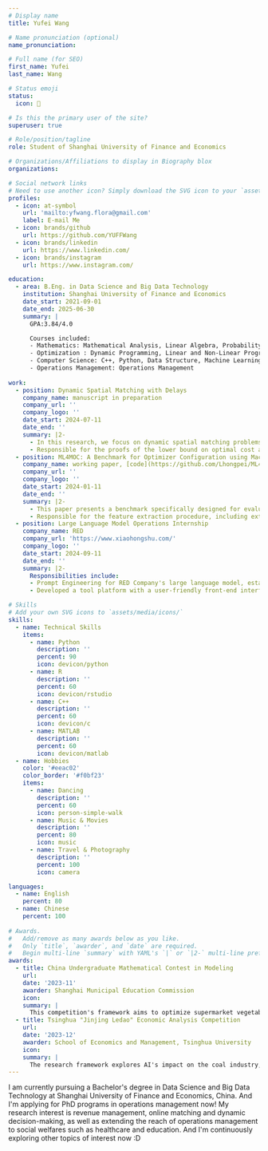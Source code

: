 ```yaml
---
# Display name
title: Yufei Wang

# Name pronunciation (optional)
name_pronunciation:

# Full name (for SEO)
first_name: Yufei
last_name: Wang

# Status emoji
status:
  icon: 🍰

# Is this the primary user of the site?
superuser: true

# Role/position/tagline
role: Student of Shanghai University of Finance and Economics

# Organizations/Affiliations to display in Biography blox
organizations:

# Social network links
# Need to use another icon? Simply download the SVG icon to your `assets/media/icons/` folder.
profiles:
  - icon: at-symbol
    url: 'mailto:yfwang.flora@gmail.com'
    label: E-mail Me
  - icon: brands/github
    url: https://github.com/YUFFWang
  - icon: brands/linkedin
    url: https://www.linkedin.com/
  - icon: brands/instagram
    url: https://www.instagram.com/

education:
  - area: B.Eng. in Data Science and Big Data Technology
    institution: Shanghai University of Finance and Economics
    date_start: 2021-09-01
    date_end: 2025-06-30
    summary: |
      GPA:3.84/4.0

      Courses included:
      - Mathematics: Mathematical Analysis, Linear Algebra, Probability Theory, Mathematical Statistics, High Dimensional Data Analysis, Stochastic Processes
      - Optimization : Dynamic Programming, Linear and Non-Linear Programming, Advanced Operations Research (Convex Optimization), Game Theory
      - Computer Science: C++, Python, Data Structure, Machine Learning, Deep Learning, Algorithm Design and Analysis, Discrete Mathematics
      - Operations Management: Operations Management
 
work:
  - position: Dynamic Spatial Matching with Delays
    company_name: manuscript in preparation
    company_url: ''
    company_logo: ''
    date_start: 2024-07-11
    date_end: ''
    summary: |2-
      - In this research, we focus on dynamic spatial matching problems where requests arrive stochastically, such as in car-pooling platforms. The key issue explored is the trade-off between delaying matching decisions to increase market thickness and the associated increase in user waiting times. We propose four matching policies—Greedy, Radius, Batching, and Partition—which offer constant competitive ratios in comparison to the optimal offline solution. Our work provides insights into designing efficient matching policies that balance user satisfaction with market efficiency.
      - Responsible for the proofs of the lower bound on optimal cost and upper bounds on matching policies and competitive analysis. Conduct numerical experiments on synthetic and real datasets for the proposed algorithms.
  - position: ML4MOC: A Benchmark for Optimizer Configuration using Machine Learning
    company_name: working paper, [code](https://github.com/Lhongpei/ML4MOC)
    company_url: ''
    company_logo: ''
    date_start: 2024-01-11
    date_end: ''
    summary: |2-
      - This paper presents a benchmark specifically designed for evaluating machine learning-based approaches to automatic configuration of MIP optimizers. Addressing limitations of existing methods, we provide diverse datasets and a dynamic feature set to enhance model predictive power. This benchmark aims to promote research and improve MIP solver performance for real-world applications.
      - Responsible for the feature extraction procedure, including extraction and processing of static features from the original MILP problems and dynamic features from the COPT solving logs. Undertake part of the machine learning training tasks using Random Forest and Bayes optimization.      
  - position: Large Language Model Operations Internship
    company_name: RED
    company_url: 'https://www.xiaohongshu.com/'
    company_logo: ''
    date_start: 2024-09-11
    date_end: ''
    summary: |2-
      Responsibilities include:
      - Prompt Engineering for RED Company's large language model, establishing a multi-round critique mechanism to address challenges in self-awareness, casual chat, and creative scenarios during online multi-round conversations. Enhanced the model's capabilities while managing daily maintenance tasks, including extracting and annotating dialogue data, identifying anomalies, and resolving issues.
      - Developed a tool platform with a user-friendly front-end interface, enabling automated data processing and online data management to streamline workflow and improve data processing efficiency.

# Skills
# Add your own SVG icons to `assets/media/icons/`
skills:
  - name: Technical Skills
    items:
      - name: Python
        description: ''
        percent: 90
        icon: devicon/python
      - name: R
        description: ''
        percent: 60
        icon: devicon/rstudio
      - name: C++
        description: ''
        percent: 60
        icon: devicon/c
      - name: MATLAB
        description: ''
        percent: 60
        icon: devicon/matlab
  - name: Hobbies
    color: '#eeac02'
    color_border: '#f0bf23'
    items:
      - name: Dancing
        description: ''
        percent: 60
        icon: person-simple-walk
      - name: Music & Movies
        description: ''
        percent: 80
        icon: music
      - name: Travel & Photography
        description: ''
        percent: 100
        icon: camera

languages:
  - name: English
    percent: 80
  - name: Chinese
    percent: 100
    
# Awards.
#   Add/remove as many awards below as you like.
#   Only `title`, `awarder`, and `date` are required.
#   Begin multi-line `summary` with YAML's `|` or `|2-` multi-line prefix and indent 2 spaces below.
awards:
  - title: China Undergraduate Mathematical Contest in Modeling
    url: 
    date: '2023-11'
    awarder: Shanghai Municipal Education Commission
    icon: 
    summary: |
      This competition's framework aims to optimize supermarket vegetable pricing, ordering, and assortment decisions. To address this, a multi-stage model is used, combining time series and correlation analysis with mixed-integer programming and MNL choice models. We begin by identifying product interdependencies, then simulate risk-cost benefits for ordering strategies using clustering and historical data, and finally integrate optimization techniques to maximize profitability through product selection.
  - title: Tsinghua "Jinjing Ledao" Economic Analysis Competition
    url: 
    date: '2023-12'
    awarder: School of Economics and Management, Tsinghua University
    icon: 
    summary: |
      The research framework explores AI's impact on the coal industry, focusing on supply, extraction, and utilization segments. It involves modeling and empirical analysis of these segments, a case study of the 'Huawei + Guoneng Shendong' partnership, and an assessment of policy effects on smart mining using a DID model. Industry-level impacts are evaluated with a multiple nonlinear regression model that incorporates LMDI decomposition and mediator variables to examine AI's influence on mortality rates, efficiency, and energy consumption.
---
```


I am currently pursuing a Bachelor's degree in Data Science and Big Data Technology at Shanghai University of Finance and Economics, China. And I'm applying for PhD programs in operations management now! My research interest is revenue management, online matching and dynamic decision-making, as well as extending the reach of operations management to social welfares such as healthcare and education. And I'm continuously exploring other topics of interest now :D
